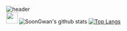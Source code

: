![header](https://capsule-render.vercel.app/api?type=wave&color=gradient&height=250&section=header&text=알파고재범&fontSize=50&fontAlignY=35)
<br/>
<img src="https://github.githubassets.com/images/mona-whisper.gif" style="width:30px;"/>
![SoonGwan's github stats](https://github-readme-stats.vercel.app/api?username=gojaebeom&show_icons=true&hide_border=true&count_private=true)
[![Top Langs](https://github-readme-stats.vercel.app/api/top-langs/?username=gojaebeom&hide=html,CSS&count_private=true)](https://github.com/anuraghazra/github-readme-stats)

